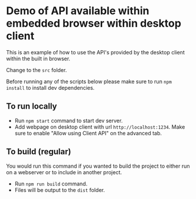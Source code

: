 # Demo of API available within embedded browser within desktop client
This is an example of how to use the API's provided by the desktop client within the built in browser.

Change to the `src` folder.

Before running any of the scripts below please make sure to run `npm install` to install dev dependencies.

## To run locally 
- Run `npm start` command to start dev server.
- Add webpage on desktop client with url `http://localhost:1234`. Make sure to enable "Allow using Client API" on the advanced tab.

## To build (regular)
You would run this command if you wanted to build the project to either run on a webserver or to include in another project.

- Run `npm run build` command.
- Files will be output to the `dist` folder.
